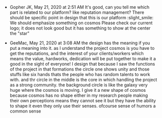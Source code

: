 - Gopher JK, May 21, 2020 at 2:51 AM
It's good, can you tell me which part is related to our platform?
like reputation management?
There should be specific point in design that this is our platform :slight_smile:
We should emphasize something on cosmos
Please check our current logo; it does not look good but it has something to show at the center the "star"

- GeeMac, May 21, 2020 at 3:08 AM
the design has the meaning if you put a meaning into it. as I understand the project cosmos  is  you have to get the reputations, and the interest of your clients/workers  which means the value, hardworks, dedication will be put together to make it a good in the sight of everyone! I design that because I saw the functions of the project in that formations  the circle one shows unity and those stuffs like six hands thats the people who has random talents to work with. and thr circle in the middle is the core in which handling the project as a strong community. the background circle is like the galaxy very huge where the cosmos is moving.
I give it a new shape of cosmos because cosmos has no shape either in my research people  making their own perceptions means they cannot see it but they have the ability to shape it even they only use their senses. ofcourse sense of humors
a common sense